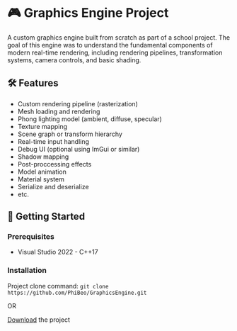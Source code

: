 # 🎮 Graphics Engine Project

A custom graphics engine built from scratch as part of a school project. The goal of this engine was to understand the fundamental components of modern real-time rendering, including rendering pipelines, transformation systems, camera controls, and basic shading.

## 🛠 Features

- Custom rendering pipeline (rasterization)
- Mesh loading and rendering
- Phong lighting model (ambient, diffuse, specular)
- Texture mapping
- Scene graph or transform hierarchy
- Real-time input handling
- Debug UI (optional using ImGui or similar)
- Shadow mapping
- Post-proccessing effects
- Model animation
- Material system
- Serialize and deserialize
- etc.

## 🚀 Getting Started

### Prerequisites

- Visual Studio 2022 - C++17

### Installation
Project clone command:
`
git clone https://github.com/PhiBeo/GraphicsEngine.git
`

OR

[Download](https://github.com/PhiBeo/GraphicsEngine/archive/refs/heads/main.zip) the project 
